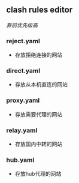 ## clash rules editor
*靠前优先级高*

### reject.yaml
* 存放拒绝连接的网站
  
### direct.yaml
* 存放从本机直连的网站
  
### proxy.yaml
* 存放需要代理的网站
  
### relay.yaml
* 存放国内中转的网站

### hub.yaml
* 存放hub代理的网站
